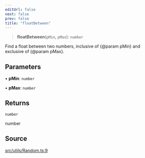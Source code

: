 ```yaml
---
editUrl: false
next: false
prev: false
title: "floatBetween"
---
```


> **floatBetween**(`pMin`, `pMax`): `number`

Find a float between two numbers, inclusive of {@param pMin} and exclusive of {@param pMax}.

## Parameters

• **pMin**: `number`

• **pMax**: `number`

## Returns

`number`

number

## Source

[src/utils/Random.ts:9](https://github.com/relishinc/dill-pixel/blob/c79d8e8552aaa0f13a29535c819ae67d025b4669/src/utils/Random.ts#L9)
